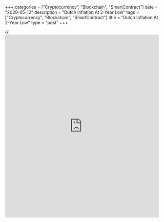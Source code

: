 +++
categories = ["Cryptocurrency", "Blockchain", "SmartContract"]
date = "2020-05-12"
description = "Dutch Inflation At 2-Year Low"
tags = ["Cryptocurrency", "Blockchain", "SmartContract"]
title = "Dutch Inflation At 2-Year Low"
type = "post"
+++

{{<iframe id="large-banner" src="https://www.bounty.group/#slide=7.0" width="100%" height="600" scrolling="no" style="border: 0px solid rgb(216, 221, 230); border-radius: 3px;">}}

Dutch consumer price inflation eased to the lowest in two years in
April, data from the Central Bureau of Statistics showed on Tuesday.

The consumer price index climbed 1.2 percent year-on-year in April,
after a 1.4 percent increase in March. The slowdown was mainly driven by
weak petrol prices.

The latest inflation was the slowest since April 2018, when it was 1.1
percent.

Prices for motor fuels decreased 13.4 percent annually in April.

Inflation based on the Harmonized Index of Consumer Prices, or HICP,
slowed to 1.0 percent in April from 1.1 percent in the previous month.

In April, airlines, restaurants and hairdressers, among others, were
virtually unavailable to operate due to government measures to contain
the spread of [coronavirus][1], or Covid-19, pandemic. Costs of these
services were measured according to the guidelines of Eurostat, the
agency said.

For comments and feedback [contact](https://www.playgroundfx.com/contact/): editorial@rtt[news](https://www.letsplayfx.com/blog/forex-news-website/).com

[Economic News][2]

 **What parts of the world are seeing the best (and worst) economic
performances lately? Click[here][3] to check out our [Econ Scorecard][3]
and find out! See up-to-the-moment [ranking](https://www.playgroundfx.com/blog/crypto-exchange-ranking/)s for the best and worst
performers in [GDP][4], [unemployment rate][5], [inflation][6] and much
more.**

   1. www.rtt[news](https://www.letsplayfx.com/blog/forex-news-website/).com/list/coronavirus.aspx
   2. www.rtt[news](https://www.letsplayfx.com/blog/forex-news-website/).com/Content/EconomicNews.aspx
   3. www.rtt[news](https://www.letsplayfx.com/blog/forex-news-website/).com/economic-scorecard/world-rank/retail-sales/highest-performance.aspx
   4. www.rtt[news](https://www.letsplayfx.com/blog/forex-news-website/).com/economic-scorecard/world-rank/GDP/highest-performance.aspx
   5. www.rtt[news](https://www.letsplayfx.com/blog/forex-news-website/).com/economic-scorecard/world-rank/unemployment-rate/lowest-performance.aspx
   6. www.rtt[news](https://www.letsplayfx.com/blog/forex-news-website/).com/economic-scorecard/world-rank/CPI/highest-performance.aspx